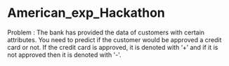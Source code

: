 # American_exp_Hackathon

Problem : The bank has provided the data of customers with certain attributes. You need to predict if the customer would be approved a credit card or not. If the credit card is approved, it is denoted with ‘+’ and if it is not approved then it is denoted with '-'. 
